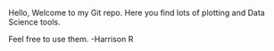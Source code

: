 Hello, 
Welcome to my Git repo.
Here you find lots of plotting and Data Science tools.

Feel free to use them.
-Harrison R
